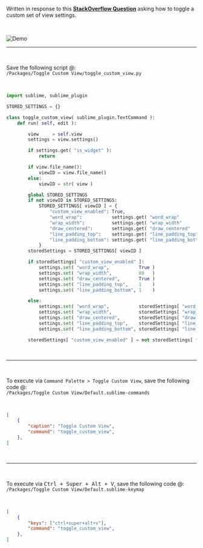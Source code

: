 Written in response to this [**StackOverflow Question**](http://stackoverflow.com/questions/37865230/changing-editing-mode-in-sublime-text-3-toggle-multiple-settings-with-a-command) asking how to toggle a custom set of view settings.

&nbsp;

![Demo](http://i.stack.imgur.com/C6GRe.gif)

-----

&nbsp;

Save the following script @:  
`/Packages/Toggle Custom View/toggle_custom_view.py`

&nbsp;

```python
import sublime, sublime_plugin

STORED_SETTINGS = {}

class toggle_custom_view( sublime_plugin.TextCommand ):
	def run( self, edit ):

		view     = self.view
		settings = view.settings()

		if settings.get( "is_widget" ):
			return

		if view.file_name():
			viewID = view.file_name()
		else:
			viewID = str( view )

		global STORED_SETTINGS
		if not viewID in STORED_SETTINGS:
			STORED_SETTINGS[ viewID ] = {
				"custom_view_enabled": True,
				"word_wrap":           settings.get( "word_wrap"           ),
				"wrap_width":          settings.get( "wrap_width"          ),
				"draw_centered":       settings.get( "draw_centered"       ),
				"line_padding_top":    settings.get( "line_padding_top"    ),
				"line_padding_bottom": settings.get( "line_padding_bottom" ),
			}
		storedSettings = STORED_SETTINGS[ viewID ]

		if storedSettings[ "custom_view_enabled" ]:
			settings.set( "word_wrap",           True )
			settings.set( "wrap_width",          80   )
			settings.set( "draw_centered",       True )
			settings.set( "line_padding_top",    1    )
			settings.set( "line_padding_bottom", 1    )

		else:
			settings.set( "word_wrap",           storedSettings[ "word_wrap"           ] )
			settings.set( "wrap_width",          storedSettings[ "wrap_width"          ] )
			settings.set( "draw_centered",       storedSettings[ "draw_centered"       ] )
			settings.set( "line_padding_top",    storedSettings[ "line_padding_top"    ] )
			settings.set( "line_padding_bottom", storedSettings[ "line_padding_bottom" ] )

		storedSettings[ "custom_view_enabled" ] = not storedSettings[ "custom_view_enabled" ]
```

&nbsp;

-----

&nbsp;

To execute via `Command Palette > Toggle Custom View`, save the following code @:  
`/Packages/Toggle Custom View/Default.sublime-commands`

&nbsp;

```json
[
	{
		"caption": "Toggle Custom View",
		"command": "toggle_custom_view",
	},
]
```

&nbsp;

-----

&nbsp;

To execute via <kbd>Ctrl + Super + Alt + V</kbd>, save the following code @:  
`/Packages/Toggle Custom View/Default.sublime-keymap`

&nbsp;

```json
[
	{
		"keys": ["ctrl+super+alt+v"],
		"command": "toggle_custom_view",
	},
]
```

